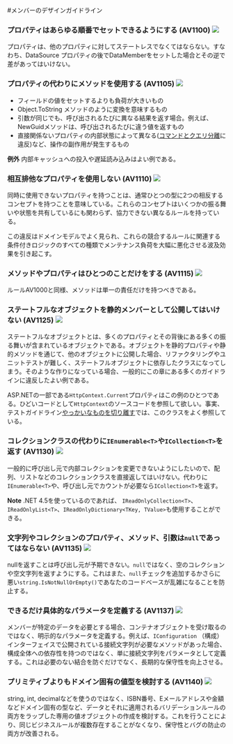 <!--
NOTE: Requires Markdown Extra. See http://michelf.ca/projects/php-markdown/extra/
 --> 

#メンバーのデザインガイドライン

### プロパティはあらゆる順番でセットできるようにする (AV1100) ![](images/1.png)

プロパティは、他のプロパティに対してステートレスでなくてはならない。すなわち、DataSource プロパティの後でDataMemberをセットした場合とその逆で差があってはいけない。

### プロパティの代わりにメソッドを使用する (AV1105) ![](images/3.png)

- フィールドの値をセットするよりも負荷が大きいもの
- Object.ToString メソッドのように変換を意味するもの
- 引数が同じでも、呼び出されるたびに異なる結果を返す場合。例えば、NewGuidメソッドは、呼び出されるたびに違う値を返すもの
- 直接関係ないプロパティの内部状態によって異なる([コマンドとクエリ分離](http://martinfowler.com/bliki/CommandQuerySeparation.html)に違反)など、操作の副作用が発生するもの

**例外** 内部キャッシュへの投入や遅延読み込みはよい例である。

### 相互排他なプロパティを使用しない (AV1110) ![](images/1.png)

同時に使用できないプロパティを持つことは、通常ひとつの型に2つの相反するコンセプトを持つことを意味している。これらのコンセプトはいくつかの振る舞いや状態を共有しているにも関わらず、協力できない異なるルールを持っている。

この違反はドメインモデルでよく見られ、これらの競合するルールに関連する条件付きロジックのすべての種類でメンテナンス負荷を大幅に悪化させる波及効果を引き起こす。

### メソッドやプロパティはひとつのことだけをする (AV1115) ![](images/1.png)

ルールAV1000と同様、メソッドは単一の責任だけを持つべきである。

### ステートフルなオブジェクトを静的メンバーとして公開してはいけない (AV1125) ![](images/2.png)

ステートフルなオブジェクトとは、多くのプロパティとその背後にある多くの振る舞いが含まれているオブジェクトである。オブジェクトを静的プロパティや静的メソッドを通じて、他のオブジェクトに公開した場合、リファクタリングやユニットテストが難しく、ステートフルオブジェクトに依存したクラスになってしまう。そのような作りになっている場合、一般的にこの章にある多くのガイドラインに違反したよい例である。

ASP.NETの一部である`HttpContext.Current`プロパティはこの例のひとつである。ひどいコードとして`HttpContext`のソースコードを参照して欲しい。事実、テストガイドライン[やっかいなものを切り離す](http://msdn.microsoft.com/en-us/magazine/dd263069.aspx#id0070015)では、このクラスをよく参照している。

### コレクションクラスの代わりに`IEnumerable<T>`や`ICollection<T>`を返す (AV1130) ![](images/2.png)

一般的に呼び出し元で内部コレクションを変更できないようにしたいので、配列、リストなどのコレクションクラスを直接返してはいけない。代わりに`IEnumerable<T>`や、呼び出し元でカウントが必要なら`ICollection<T>`を返す。

**Note** .NET 4.5を使っているのであれば、 `IReadOnlyCollection<T>`、`IReadOnlyList<T>`、`IReadOnlyDictionary<TKey, TValue>`も使用することができる。

### 文字列やコレクションのプロパティ、メソッド、引数は`null`であってはならない (AV1135) ![](images/1.png)


nullを返すことは呼び出し元が予期できない。`null`ではなく、空のコレクションや空文字列を返すようにする。これはまた、`null`チェックを追加するかさらに悪い`string.IsNotNullOrEmpty()`であなたのコードベースが乱雑になることを防止する。

### できるだけ具体的なパラメータを定義する (AV1137) ![](images/2.png)

メンバーが特定のデータを必要とする場合、コンテナオブジェクトを受け取るのではなく、明示的なパラメータを定義する。例えば、`IConfiguration` （構成）インターフェイスで公開されている接続文字列が必要なメソッドがあった場合、構成全体への依存性を持つのではなく、単に接続文字列をパラメータとして定義する。これは必要のない結合を防ぐだけでなく、長期的な保守性を向上させる。

### プリミティブよりもドメイン固有の値型を検討する (AV1140) ![](images/3.png)

string, int, decimalなどを使うのではなく、ISBN番号、Eメールアドレスや金額などドメイン固有の型など、データとそれに適用されるバリデーションルールの両方をラップした専用の値オブジェクトの作成を検討する。これを行うことにより、同じビジネスルールが複数存在することがなくなり、保守性とバグの防止の両方が改善される。
